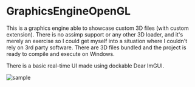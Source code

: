 # GraphicsEngineOpenGL

This is a graphics engine able to showcase custom 3D files (with custom extension).
There is no assimp support or any other 3D loader, and it's merely an exercise so I could get myself into a situation where I couldn't rely on 3rd party software.
There are 3D files bundled and the project is ready to compile and execute on Windows.

There is a basic real-time UI made using dockable Dear ImGUI.

![sample](https://media.licdn.com/dms/image/D4D22AQEUpT1JgrUJrA/feedshare-shrink_2048_1536/0/1688657491155?e=1697068800&v=beta&t=duNyKc_heB2rT6mZXo5yALfbDdKgsvkK4i3ShWOMG94)
